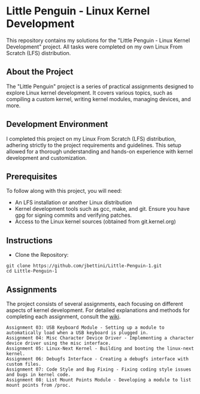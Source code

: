 # Little Penguin - Linux Kernel Development

This repository contains my solutions for the "Little Penguin - Linux Kernel Development" project. All tasks were completed on my own Linux From Scratch (LFS) distribution.

## About the Project

The "Little Penguin" project is a series of practical assignments designed to explore Linux kernel development. It covers various topics, such as compiling a custom kernel, writing kernel modules, managing devices, and more.

## Development Environment

I completed this project on my Linux From Scratch (LFS) distribution, adhering strictly to the project requirements and guidelines. This setup allowed for a thorough understanding and hands-on experience with kernel development and customization.

## Prerequisites

To follow along with this project, you will need:

-    An LFS installation or another Linux distribution
-    Kernel development tools such as gcc, make, and git. Ensure you have gpg for signing commits and verifying patches.
-    Access to the Linux kernel sources (obtained from git.kernel.org)

## Instructions

-   Clone the Repository:
```
git clone https://github.com/jbettini/Little-Penguin-1.git
cd Little-Penguin-1
```
## Assignments

The project consists of several assignments, each focusing on different aspects of kernel development. For detailed explanations and methods for completing each assignment, consult the [wiki](https://github.com/jbettini/Little-Penguin-1/wiki).





    Assignment 03: USB Keyboard Module - Setting up a module to automatically load when a USB keyboard is plugged in.
    Assignment 04: Misc Character Device Driver - Implementing a character device driver using the misc interface.
    Assignment 05: Linux-Next Kernel - Building and booting the linux-next kernel.
    Assignment 06: Debugfs Interface - Creating a debugfs interface with custom files.
    Assignment 07: Code Style and Bug Fixing - Fixing coding style issues and bugs in kernel code.
    Assignment 08: List Mount Points Module - Developing a module to list mount points from /proc.

